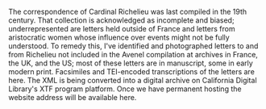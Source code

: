 The correspondence of Cardinal Richelieu was last compiled in the 19th century. That collection is acknowledged as incomplete and biased; underrepresented are letters held outside of France and letters from aristocratic women whose influence over events might not be fully understood. To remedy this, I've identified and photographed letters to and from Richelieu not included in the Avenel compilation at archives in France, the UK, and the US; most of these letters are in manuscript, some in early modern print. Facsimiles and TEI-encoded transcriptions of the letters are here. The XML is being converted into a digital archive on California Digital Library's XTF program platform. Once we have permanent hosting the website address will be available here.
